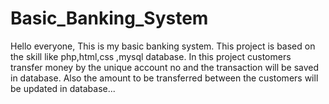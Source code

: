 # Basic_Banking_System
Hello everyone,
This is my basic banking system.
This project is based on the skill like php,html,css ,mysql database. 
In this project customers transfer money by the unique account no and the transaction will be saved in database. Also the amount to be transferred between the customers will be updated in database... 
